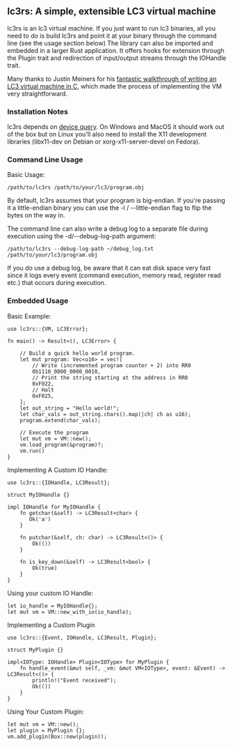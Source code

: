 ## lc3rs: A simple, extensible LC3 virtual machine

lc3rs is an lc3 virtual machine. If you just want to run lc3 binaries, all you need to do is build lc3rs and point it at your binary through the command line (see the usage section below) The library can also be imported and embedded in a larger Rust application. It offers hooks for extension through the Plugin trait and redirection of input/output streams through the IOHandle trait.

Many thanks to Justin Meiners for his [fantastic walkthrough of writing an LC3 virtual machine in C](https://justinmeiners.github.io/lc3-vm/), which made the process of implementing the VM very straightforward.

### Installation Notes

lc3rs depends on [device query](https://github.com/ostrosco/device_query). On Windows and MacOS it should work out of the box but on Linux you'll also need to install the X11 development libraries (libx11-dev on Debian or xorg-x11-server-devel on Fedora).

### Command Line Usage

Basic Usage:

```
/path/to/lc3rs /path/to/your/lc3/program.obj
```

By default, lc3rs assumes that your program is big-endian. If you're passing it a little-endian binary you can use the -l / --little-endian flag to flip the bytes on the way in.

The command line can also write a debug log to a separate file during execution using the -d/--debug-log-path argument:

```
/path/to/lc3rs --debug-log-path ~/debug_log.txt /path/to/your/lc3/program.obj
```

If you do use a debug log, be aware that it can eat disk space very fast since it logs every event (command execution, memory read, register read etc.) that occurs during execution.

### Embedded Usage

Basic Example:

```
use lc3rs::{VM, LC3Error};

fn main() -> Result<(), LC3Error> {

    // Build a quick hello world program.
    let mut program: Vec<u16> = vec![
        // Write (incremented program counter + 2) into RR0
        0b1110_0000_0000_0010,
        // Print the string starting at the address in RR0
        0xF022,
        // Halt
        0xF025,
    ];
    let out_string = "Hello world!";
    let char_vals = out_string.chars().map(|ch| ch as u16);
    program.extend(char_vals);

    // Execute the program
    let mut vm = VM::new();
    vm.load_program(&program)?;
    vm.run()
}
```

Implementing A Custom IO Handle:

```
use lc3rs::{IOHandle, LC3Result};

struct MyIOHandle {}

impl IOHandle for MyIOHandle {
    fn getchar(&self) -> LC3Result<char> {
       Ok('a')
    }

    fn putchar(&self, ch: char) -> LC3Result<()> {
        Ok(())
    }

    fn is_key_down(&self) -> LC3Result<bool> {
        Ok(true)
    }
}
```

Using your custom IO Handle:

```
let io_handle = MyIOHandle{};
let mut vm = VM::new_with_io(io_handle);
```

Implementing a Custom Plugin

```
use lc3rs::{Event, IOHandle, LC3Result, Plugin};

struct MyPlugin {}

impl<IOType: IOHandle> Plugin<IOType> for MyPlugin {
    fn handle_event(&mut self, _vm: &mut VM<IOType>, event: &Event) -> LC3Result<()> {
        println!("Event received");
        Ok(())
    }
}
```

Using Your Custom Plugin:

```
let mut vm = VM::new();
let plugin = MyPlugin {};
vm.add_plugin(Box::new(plugin));
```
